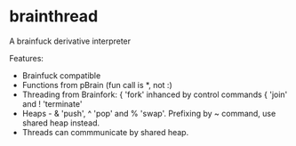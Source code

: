 # brainthread
A brainfuck derivative interpreter

Features:
* Brainfuck compatible
* Functions from pBrain (fun call is *, not :)
* Threading from Brainfork: { 'fork' inhanced by control commands { 'join' and ! 'terminate' 
* Heaps - & 'push', ^ 'pop' and % 'swap'. Prefixing by ~ command, use shared heap instead.
* Threads can commmunicate by shared heap.






